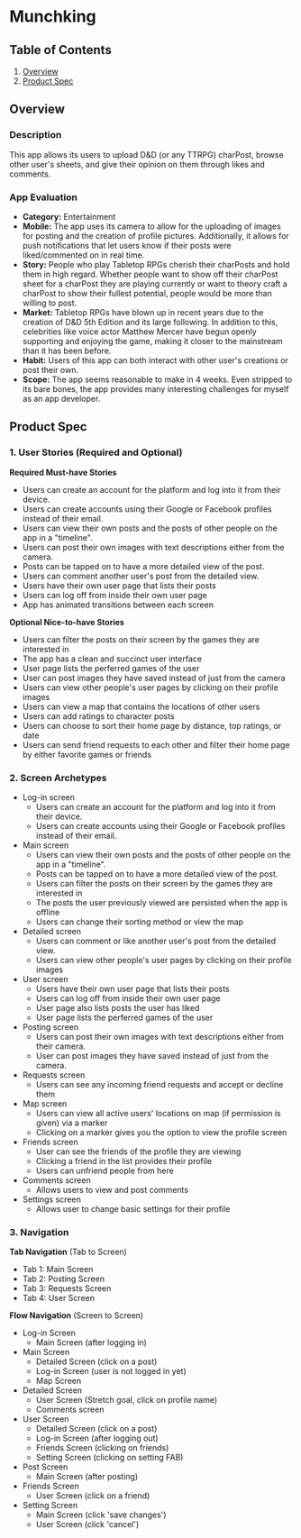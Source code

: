 # Munchking

## Table of Contents
1. [Overview](#Overview)
2. [Product Spec](#Product-Spec)

## Overview
### Description
This app allows its users to upload D&D (or any TTRPG) charPost, browse other user's sheets, and give their opinion on them through likes and comments.

### App Evaluation
- **Category:** Entertainment
- **Mobile:** The app uses its camera to allow for the uploading of images for posting and the creation of profile pictures. Additionally, it allows for push notifications that let users know if their posts were liked/commented on in real time.
- **Story:** People who play Tabletop RPGs cherish their charPosts and hold them in high regard. Whether people want to show off their charPost sheet for a charPost they are playing currently or want to theory craft a charPost to show their fullest potential, people would be more than willing to post.
- **Market:** Tabletop RPGs have blown up in recent years due to the creation of D&D 5th Edition and its large following. In addition to this, celebrities like voice actor Matthew Mercer have begun openly supporting and enjoying the game, making it closer to the mainstream than it has been before.
- **Habit:** Users of this app can both interact with other user's creations or post their own. 
- **Scope:** The app seems reasonable to make in 4 weeks. Even stripped to its bare bones, the app provides many interesting challenges for myself as an app developer.

## Product Spec

### 1. User Stories (Required and Optional)

**Required Must-have Stories**

* Users can create an account for the platform and log into it from their device.
* Users can create accounts using their Google or Facebook profiles instead of their email. 
* Users can view their own posts and the posts of other people on the app in a "timeline".
* Users can post their own images with text descriptions either from the camera.
* Posts can be tapped on to have a more detailed view of the post.
* Users can comment another user's post from the detailed view.
* Users have their own user page that lists their posts
* Users can log off from inside their own user page
* App has animated transitions between each screen

**Optional Nice-to-have Stories**

* Users can filter the posts on their screen by the games they are interested in
* The app has a clean and succinct user interface
* User page lists the perferred games of the user
* User can post images they have saved instead of just from the camera
* Users can view other people's user pages by clicking on their profile images
* Users can view a map that contains the locations of other users
* Users can add ratings to character posts
* Users can choose to sort their home page by distance, top ratings, or date
* Users can send friend requests to each other and filter their home page by either favorite games or friends

### 2. Screen Archetypes

* Log-in screen
   * Users can create an account for the platform and log into it from their device.
   * Users can create accounts using their Google or Facebook profiles instead of their email.
* Main screen
   * Users can view their own posts and the posts of other people on the app in a "timeline".
    * Posts can be tapped on to have a more detailed view of the post.
    * Users can filter the posts on their screen by the games they are interested in
    * The posts the user previously viewed are persisted when the app is offline
    * Users can change their sorting method or view the map
* Detailed screen
    * Users can comment or like another user's post from the detailed view.
    * Users can view other people's user pages by clicking on their profile images
* User screen
    * Users have their own user page that lists their posts
    * Users can log off from inside their own user page
    * User page also lists posts the user has liked
    * User page lists the perferred games of the user
* Posting screen
    * Users can post their own images with text descriptions either from their camera.
    * User can post images they have saved instead of just from the camera.
* Requests screen
    * Users can see any incoming friend requests and accept or decline them
* Map screen
    * Users can view all active users' locations on map (if permission is given) via a marker
    * Clicking on a marker gives you the option to view the profile screen
* Friends screen
    * User can see the friends of the profile they are viewing
    * Clicking a friend in the list provides their profile
    * Users can unfriend people from here
* Comments screen
    * Allows users to view and post comments
* Settings screen
    * Allows user to change basic settings for their profile

### 3. Navigation

**Tab Navigation** (Tab to Screen)

* Tab 1: Main Screen
* Tab 2: Posting Screen
* Tab 3: Requests Screen
* Tab 4: User Screen

**Flow Navigation** (Screen to Screen)

* Log-in Screen
   * Main Screen (after logging in)
* Main Screen
   * Detailed Screen (click on a post)
   * Log-in Screen (user is not logged in yet)
   * Map Screen
* Detailed Screen
    * User Screen (Stretch goal, click on profile name)
    * Comments screen
* User Screen
    * Detailed Screen (click on a post)
    * Log-in Screen (after logging out)
    * Friends Screen (clicking on friends)
    * Setting Screen (clicking on setting FAB)
* Post Screen
    * Main Screen (after posting)
* Friends Screen
    * User Screen (click on a friend)
* Setting Screen
    * Main Screen (click 'save changes')
    * User Screen (click 'cancel')
